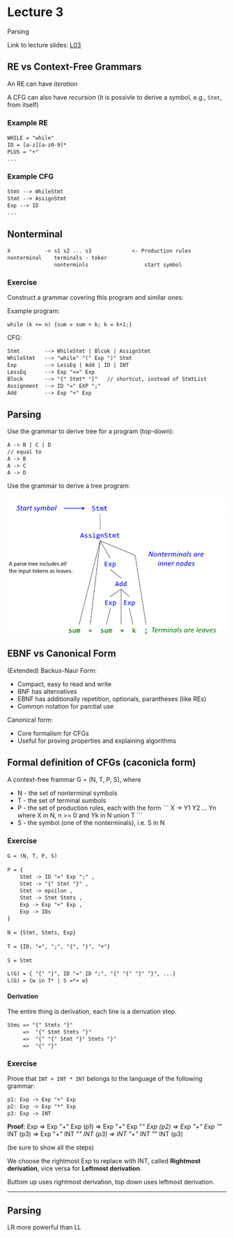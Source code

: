 # Lecture 3 

Parsing

Link to lecture slides: [L03](https://fileadmin.cs.lth.se/cs/Education/EDAN65/2022/lectures/L03.pdf)


## RE vs Context-Free Grammars

An RE can have *iteration*

A CFG can also have *recursion* (it is possivle to derive a symbol, e.g., `Stmt`, from itself)

### Example RE
```
WHILE = "while" 
ID = [a-z][a-z0-9]*
PLUS = "+"
...
```

### Example CFG
```
Stmt --> WhileStmt
Stmt --> AssignStmt
Exp --> ID 
...
```

## Nonterminal 

```
X           -> s1 s2 ... s3             <- Production rules
nonterminal    terminals - toker
               nonterminls                  start symbol
```

### Exercise 

Construct a grammar covering this program and similar ones: 

Example program:

```
while (k <= n) {sum = sum + k; k = k+1;}
```

CFG:
```
Stmt        --> WhileStmt | Blcok | AssignStmt
WhileStmt   --> "while" "(" Exp ")" Stmt
Exp         --> LessEq | Add | ID | INT 
LessEq      --> Exp "<=" Exp
Block       --> "{" Stmt* "}"   // shortcut, instead of StmtList
Assignment  --> ID "=" EXP ";"
Add         --> Exp "+" Exp
```

## Parsing

Use the grammar to derive tree for a program (top-down): 

```
A -> B | C | D
// equal to 
A -> B 
A -> C 
A -> D 
```
Use the grammar to derive a tree program:

![Parsing](images/03_1.png)


## EBNF vs Canonical Form

(Extended) Backus-Naur Form:
- Compact, easy to read and write
- BNF has alternatives 
- EBNF has additionally repetition, optionals, parantheses (like REs)
- Common notation for parctial use

Canonical form: 
- Core formalism for CFGs 
- Useful for proving properties and explaining algorithms

## Formal definition of CFGs (caconicla form)

A context-free frammar G = (N, T, P, S), where 
- N - the set of nonterminal symbols
- T - the set of terminal sumbols 
- P - the set of production rules, each with the form 
´´´
X -> Y1 Y2 ... Yn
where X in N, n >= 0 and Yk in N union T
´´´
- S - the symbol (one of the nonterminals), i.e. S in N

### Exercise

```
G = (N, T, P, S)

P = {
    Stmt -> ID "=" Exp ";" ,
    Stmt -> "{" Stmt "}" , 
    Stmt -> epsilon ,
    Stmt -> Stmt Stmts ,
    Exp -> Exp "+" Exp , 
    Exp -> IDs
}

N = {Stmt, Stmts, Exp}

T = {ID, "=", ";", "{", "}", "+"}

S = Stmt
```

```
L(G) = { "{" "}", ID "=" ID ";", "{" "{" "}" "}", ...}
L(G) = {w in T* | S =*> w}
```

#### Derivation 

The entire thing is derivation, each line is a derivation step.
```
Stms => "{" Stmts "}"
     =>  "{" Stmt Stmts "}"
     =>  "{" "{" Stmt "}" Stmts "}"
     =>  "{" "}"
```

### Exercise 

Prove that `INT + INT * INT` belongs to the language of the following grammar: 
```
p1: Exp -> Exp "+" Exp 
p2: Exp -> Exp "*" Exp 
p3: Exp -> INT
```

**Proof**:
Exp => Exp "+" Exp              (p1)
    => Exp "+" Exp "*" Exp      (p2)
    => Exp "+" Exp "*" INT      (p3)
    => Exp "+" INT "*" INT      (p3)
    => INT "+" INT "*" INT      (p3)

(be sure to show all the steps)

We choose the rightmost Exp to replace with INT, called **Rightmost derivation**, vice versa for **Leftmost derivation**.

Buttom up uses rightmost derivation, top down uses leftmost derivation.

---

## Parsing

LR more powerful than LL